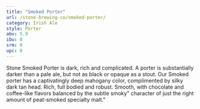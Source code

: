 ```yaml
---
title: "Smoked Porter"
url: /stone-brewing-co/smoked-porter/
category: Irish Ale
style: Porter
abv: 5.9
ibu: 0
srm: 0
upc: 0
---
```

Stone Smoked Porter is dark, rich and complicated. A porter is substantially darker than a pale ale, but not as black or opaque as a stout. Our Smoked porter has a captivatingly deep mahogany color, complimented by silky dark tan head. Rich, full bodied and robust. Smooth, with chocolate and coffee-like flavors balanced by the subtle smoky" character of just the right amount of peat-smoked specialty malt."
